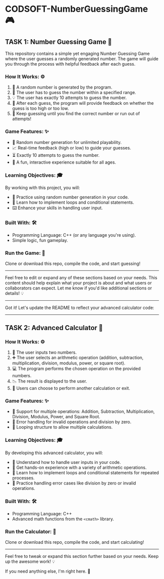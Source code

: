 # CODSOFT-NumberGuessingGame 🎮

## TASK 1: Number Guessing Game 🎯

This repository contains a simple yet engaging Number Guessing Game where the user guesses a randomly generated number. The game will guide you through the process with helpful feedback after each guess.

### How It Works: ⚙️
1. 🔢 A random number is generated by the program.
2. 🧩 The user has to guess the number within a specified range.
3. 💡 The user has exactly 10 attempts to guess the number.
4. 💬 After each guess, the program will provide feedback on whether the guess is too high or too low.
5. 🎉 Keep guessing until you find the correct number or run out of attempts!

### Game Features: ✨
- 🎲 Random number generation for unlimited playability.
- 📈 Real-time feedback (high or low) to guide your guesses.
- ⏳ Exactly 10 attempts to guess the number.
- 👶 A fun, interactive experience suitable for all ages.

### Learning Objectives: 🎓
By working with this project, you will:
- 🧠 Practice using random number generation in your code.
- 🔄 Learn how to implement loops and conditional statements.
- ⌨️ Enhance your skills in handling user input.

### Built With: 🛠️
- Programming Language: C++ (or any language you're using).
- Simple logic, fun gameplay.

### Run the Game: 🚀
Clone or download this repo, compile the code, and start guessing!

---

Feel free to edit or expand any of these sections based on your needs. This content should help explain what your project is about and what users or collaborators can expect. Let me know if you'd like additional sections or details! 💡

---

Got it! Let's update the README to reflect your advanced calculator code:

---

## TASK 2: Advanced Calculator 🧮

### How It Works: ⚙️
1. 🔢 The user inputs two numbers.
2. ➕ The user selects an arithmetic operation (addition, subtraction, multiplication, division, modulus, power, or square root).
3. 💻 The program performs the chosen operation on the provided numbers.
4. 📉 The result is displayed to the user.
5. 🔄 Users can choose to perform another calculation or exit.

### Game Features: ✨
- 🔀 Support for multiple operations: Addition, Subtraction, Multiplication, Division, Modulus, Power, and Square Root.
- 🚫 Error handling for invalid operations and division by zero.
- 🔁 Looping structure to allow multiple calculations.

### Learning Objectives: 🎓
By developing this advanced calculator, you will:
- 🚀 Understand how to handle user inputs in your code.
- 🔧 Get hands-on experience with a variety of arithmetic operations.
- 🔄 Learn how to implement loops and conditional statements for repeated processes.
- 🔀 Practice handling error cases like division by zero or invalid operations.

### Built With: 🛠️
- Programming Language: C++
- Advanced math functions from the `<cmath>` library.

### Run the Calculator: 🚀
Clone or download this repo, compile the code, and start calculating!

---

Feel free to tweak or expand this section further based on your needs. Keep up the awesome work! 💡

If you need anything else, I'm right here. 🚀

